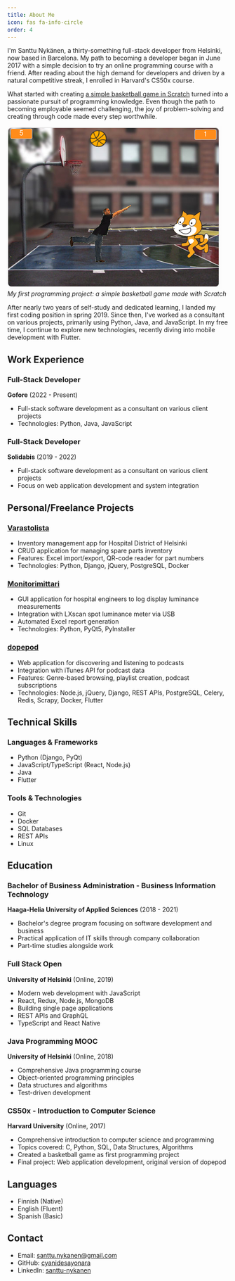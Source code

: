 ```yaml
---
title: About Me
icon: fas fa-info-circle
order: 4
---
```


I'm Santtu Nykänen, a thirty-something full-stack developer from Helsinki, now based in Barcelona. My path to becoming a developer began in June 2017 with a simple decision to try an online programming course with a friend. After reading about the high demand for developers and driven by a natural competitive streak, I enrolled in Harvard's CS50x course.

What started with creating [a simple basketball game in Scratch](https://scratch.mit.edu/projects/164378114/) turned into a passionate pursuit of programming knowledge. Even though the path to becoming employable seemed challenging, the joy of problem-solving and creating through code made every step worthwhile.

![Basketball Game Screenshot](/assets/img/about/basketball.png)
*My first programming project: a simple basketball game made with Scratch*

After nearly two years of self-study and dedicated learning, I landed my first coding position in spring 2019. Since then, I've worked as a consultant on various projects, primarily using Python, Java, and JavaScript. In my free time, I continue to explore new technologies, recently diving into mobile development with Flutter.

## Work Experience

### Full-Stack Developer
**Gofore** (2022 - Present)
- Full-stack software development as a consultant on various client projects
- Technologies: Python, Java, JavaScript

### Full-Stack Developer
**Solidabis** (2019 - 2022)
- Full-stack software development as a consultant on various client projects
- Focus on web application development and system integration

## Personal/Freelance Projects

### [Varastolista](/posts/2024-12-04-varastolista/)
- Inventory management app for Hospital District of Helsinki
- CRUD application for managing spare parts inventory
- Features: Excel import/export, QR-code reader for part numbers
- Technologies: Python, Django, jQuery, PostgreSQL, Docker

### [Monitorimittari](/posts/2024-12-04-monitorimittari/)
- GUI application for hospital engineers to log display luminance measurements
- Integration with LXscan spot luminance meter via USB
- Automated Excel report generation
- Technologies: Python, PyQt5, PyInstaller

### [dopepod](/posts/2024-12-04-dopepod/)
- Web application for discovering and listening to podcasts
- Integration with iTunes API for podcast data
- Features: Genre-based browsing, playlist creation, podcast subscriptions
- Technologies: Node.js, jQuery, Django, REST APIs, PostgreSQL, Celery, Redis, Scrapy, Docker, Flutter

## Technical Skills

### Languages & Frameworks
- Python (Django, PyQt)
- JavaScript/TypeScript (React, Node.js)
- Java
- Flutter

### Tools & Technologies
- Git
- Docker
- SQL Databases
- REST APIs
- Linux

## Education

### Bachelor of Business Administration - Business Information Technology
**Haaga-Helia University of Applied Sciences** (2018 - 2021)
- Bachelor's degree program focusing on software development and business
- Practical application of IT skills through company collaboration
- Part-time studies alongside work

### Full Stack Open
**University of Helsinki** (Online, 2019)
- Modern web development with JavaScript
- React, Redux, Node.js, MongoDB
- Building single page applications
- REST APIs and GraphQL
- TypeScript and React Native

### Java Programming MOOC
**University of Helsinki** (Online, 2018)
- Comprehensive Java programming course
- Object-oriented programming principles
- Data structures and algorithms
- Test-driven development

### CS50x - Introduction to Computer Science
**Harvard University** (Online, 2017)
- Comprehensive introduction to computer science and programming
- Topics covered: C, Python, SQL, Data Structures, Algorithms
- Created a basketball game as first programming project
- Final project: Web application development, original version of dopepod

## Languages

- Finnish (Native)
- English (Fluent)
- Spanish (Basic)

## Contact

- Email: santtu.nykanen@gmail.com
- GitHub: [cyanidesayonara](https://github.com/cyanidesayonara)
- LinkedIn: [santtu-nykanen](https://www.linkedin.com/in/santtu-nykanen/)
